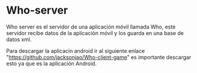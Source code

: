# Who-server
Who server es el servidor de una aplicación móvil llamada Who, este servidor recibe datos de la aplicación móvil y los guarda en una base de datos xml.

Para descargar la aplicacin android ir al siguiente enlace "https://github.com/jacksonjao/Who-client-game" es importante descargar esto ya que es la aplicación Android.
